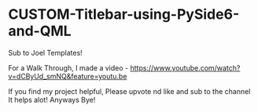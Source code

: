 # CUSTOM-Titlebar-using-PySide6-and-QML
Sub to Joel Templates!

For a Walk Through, I made a video - https://www.youtube.com/watch?v=dCByUd_smNQ&feature=youtu.be

If you find my project helpful, Please upvote nd like and sub to the channel It helps alot!
Anyways Bye!

